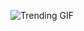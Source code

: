 ![Trending GIF](https://media4.giphy.com/media/bGgsc5mWoryfgKBx1u/giphy.gif?cid=8bb21772cmnmwza3mjp475e8cdtbfhm0imrpuzwhnocbvtwk&ep=v1_gifs_search&rid=giphy.gif&ct=g)
